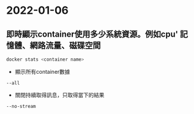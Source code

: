 # 2022-01-06

## 即時顯示container使用多少系統資源。例如cpu' 記憶體、網路流量、磁碟空間

```bash
docker stats <container name> 
```

- 顯示所有container數據
```
--all
```

- 關閉持續取得訊息，只取得當下的結果
```
--no-stream
```
